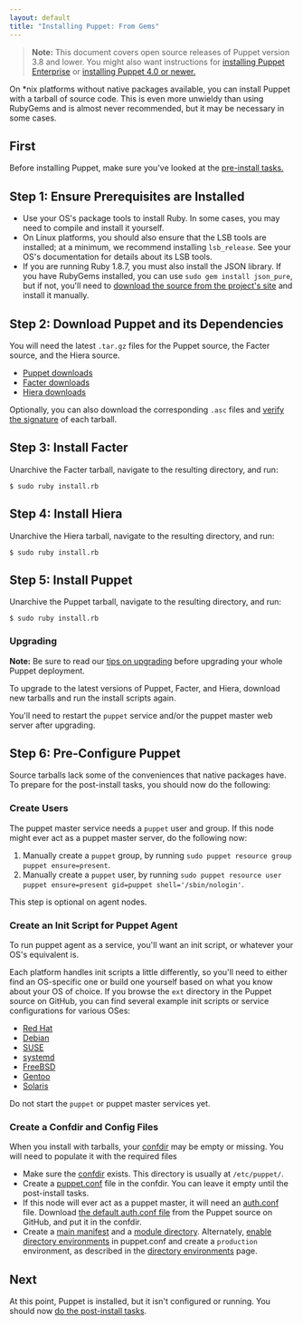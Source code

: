 ```yaml
---
layout: default
title: "Installing Puppet: From Gems"
---
```


[peinstall]: /pe/latest/install_basic.html
[confdir]: /puppet/latest/reference/dirs_confdir.html
[puppet.conf]: /puppet/latest/reference/config_file_main.html
[auth.conf]: /puppet/latest/reference/config_file_auth.html
[main manifest]: /puppet/latest/reference/dirs_manifest.html
[module directory]: /puppet/latest/reference/dirs_modulepath.html
[directory environments]: /puppet/latest/reference/environments.html
[install-latest]: /puppet/latest/reference/install_pre.html

> **Note:** This document covers open source releases of Puppet version 3.8 and lower. You might also want instructions for [installing Puppet Enterprise][peinstall] or [installing Puppet 4.0 or newer.][install-latest]

On \*nix platforms without native packages available, you can install Puppet with a tarball of source code. This is even more unwieldy than using RubyGems and is almost never recommended, but it may be necessary in some cases.

First
-----

Before installing Puppet, make sure you've looked at the [pre-install tasks.](./pre_install.html)

Step 1: Ensure Prerequisites are Installed
-----

* Use your OS's package tools to install Ruby. In some cases, you may need to compile and install it yourself.
* On Linux platforms, you should also ensure that the LSB tools are installed; at a minimum, we recommend installing `lsb_release`. See your OS's documentation for details about its LSB tools.
* If you are running Ruby 1.8.7, you must also install the JSON library. If you have RubyGems installed, you can use `sudo gem install json_pure`, but if not, you'll need to [download the source from the project's site](http://flori.github.io/json/) and install it manually.


Step 2: Download Puppet and its Dependencies
-----

You will need the latest `.tar.gz` files for the Puppet source, the Facter source, and the Hiera source.

* [Puppet downloads](https://downloads.puppetlabs.com/puppet/)
* [Facter downloads](http://downloads.puppetlabs.com/facter/)
* [Hiera downloads](https://downloads.puppetlabs.com/hiera/)

Optionally, you can also download the corresponding `.asc` files and [verify the signature](/guides/puppetlabs_package_verification.html) of each tarball.

Step 3: Install Facter
-----

Unarchive the Facter tarball, navigate to the resulting directory, and run:

    $ sudo ruby install.rb

Step 4: Install Hiera
-----

Unarchive the Hiera tarball, navigate to the resulting directory, and run:

    $ sudo ruby install.rb

Step 5: Install Puppet
-----

Unarchive the Puppet tarball, navigate to the resulting directory, and run:

    $ sudo ruby install.rb

### Upgrading

**Note:** Be sure to read our [tips on upgrading](./upgrading.html) before upgrading your whole Puppet deployment.

To upgrade to the latest versions of Puppet, Facter, and Hiera, download new tarballs and run the install scripts again.

You'll need to restart the `puppet` service and/or the puppet master web server after upgrading.

Step 6: Pre-Configure Puppet
-----

Source tarballs lack some of the conveniences that native packages have. To prepare for the post-install tasks, you should now do the following:

### Create Users

The puppet master service needs a `puppet` user and group. If this node might ever act as a puppet master server, do the following now:

1. Manually create a `puppet` group, by running `sudo puppet resource group puppet ensure=present`.
2. Manually create a `puppet` user, by running `sudo puppet resource user puppet ensure=present gid=puppet shell='/sbin/nologin'`.

This step is optional on agent nodes.

### Create an Init Script for Puppet Agent

To run puppet agent as a service, you'll want an init script, or whatever your OS's equivalent is.

Each platform handles init scripts a little differently, so you'll need to either find an OS-specific one or build one yourself based on what you know about your OS of choice. If you browse the `ext` directory in the Puppet source on GitHub, you can find several example init scripts or service configurations for various OSes:

* [Red Hat](https://github.com/puppetlabs/puppet/blob/master/ext/redhat)
* [Debian](https://github.com/puppetlabs/puppet/blob/master/ext/debian)
* [SUSE](https://github.com/puppetlabs/puppet/blob/master/ext/suse)
* [systemd](https://github.com/puppetlabs/puppet/blob/master/ext/systemd)
* [FreeBSD](https://github.com/puppetlabs/puppet/blob/master/ext/freebsd)
* [Gentoo](https://github.com/puppetlabs/puppet/blob/master/ext/gentoo)
* [Solaris](https://github.com/puppetlabs/puppet/blob/master/ext/solaris)

Do not start the `puppet` or puppet master services yet.

### Create a Confdir and Config Files

When you install with tarballs, your [confdir][] may be empty or missing. You will need to populate it with the required files

* Make sure the [confdir][] exists. This directory is usually at `/etc/puppet/`.
* Create a [puppet.conf][] file in the confdir. You can leave it empty until the post-install tasks.
* If this node will ever act as a puppet master, it will need an [auth.conf][] file. Download [the default auth.conf file](https://raw.githubusercontent.com/puppetlabs/puppet/master/conf/auth.conf) from the Puppet source on GitHub, and put it in the confdir.
* Create a [main manifest][] and a [module directory][]. Alternately, [enable directory environments][directory environments] in puppet.conf and create a `production` environment, as described in the [directory environments][] page.


Next
----

At this point, Puppet is installed, but it isn't configured or running. You should now [do the post-install tasks](./post_install.html).

